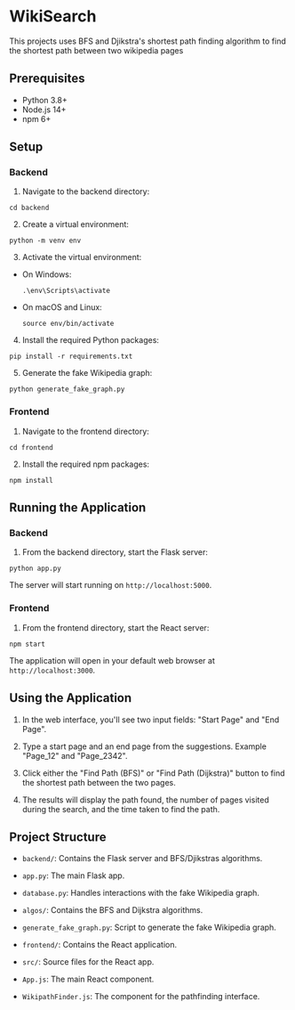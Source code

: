 # WikiSearch

This projects uses BFS and Djikstra's shortest path finding algorithm to find the shortest path between two wikipedia pages

## Prerequisites

- Python 3.8+
- Node.js 14+
- npm 6+

## Setup

### Backend

1. Navigate to the backend directory:
```
cd backend
```

2. Create a virtual environment:
```
python -m venv env
```

3. Activate the virtual environment:
- On Windows:
  ```
  .\env\Scripts\activate
  ```
- On macOS and Linux:
  ```
  source env/bin/activate
  ```

4. Install the required Python packages:
```
pip install -r requirements.txt
```

5. Generate the fake Wikipedia graph:
```
python generate_fake_graph.py
```

### Frontend

1. Navigate to the frontend directory:
```
cd frontend
```

2. Install the required npm packages:
```
npm install
```

## Running the Application

### Backend

1. From the backend directory, start the Flask server:
```
python app.py
```

The server will start running on `http://localhost:5000`.

### Frontend

1. From the frontend directory, start the React server:
```
npm start
```

The application will open in your default web browser at `http://localhost:3000`.

## Using the Application

1. In the web interface, you'll see two input fields: "Start Page" and "End Page".

3. Type a start page and an end page from the suggestions. Example "Page_12" and "Page_2342".

4. Click either the "Find Path (BFS)" or "Find Path (Dijkstra)" button to find the shortest path between the two pages.

5. The results will display the path found, the number of pages visited during the search, and the time taken to find the path.

## Project Structure

- `backend/`: Contains the Flask server and BFS/Djikstras algorithms.
- `app.py`: The main Flask app.
- `database.py`: Handles interactions with the fake Wikipedia graph.
- `algos/`: Contains the BFS and Dijkstra algorithms.
- `generate_fake_graph.py`: Script to generate the fake Wikipedia graph.

- `frontend/`: Contains the React application.
- `src/`: Source files for the React app.
 - `App.js`: The main React component.
 - `WikipathFinder.js`: The component for the pathfinding interface.